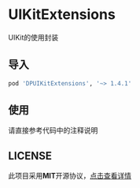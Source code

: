 # UIKitExtensions

UIKit的使用封装



## 导入

```ruby
pod 'DPUIKitExtensions', '~> 1.4.1'
```



## 使用

请直接参考代码中的注释说明



## LICENSE

此项目采用**MIT**开源协议，[点击查看详情](LICENSE)

